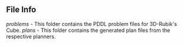 ## File Info

*problems -* This folder contains the PDDL problem files for 3D-Rubik's Cube.
*plans -* This folder contains the generated plan files from the respective planners.
